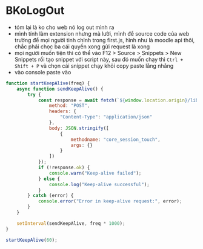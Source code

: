 # BKoLogOut
- tóm lại là ko cho web nó log out mình ra
- mình tính làm extension nhưng mà lười, mình để source code của web trường để mọi người tinh chỉnh trong first.js, hình như là moodle api thôi, chắc phải chọc ba cái quyền xong gửi request là xong
- mọi người muốn tiện thì có thể vào F12 > Source > Snippets > New Snippets rồi tạo snippet với script này, sau đó muốn chạy thì `Ctrl + Shift + P` và chọn cái snippet chạy khỏi copy paste lằng nhằng
- vào console paste vào
```js
function startKeepAlive(freq) {
    async function sendKeepAlive() {
        try {
            const response = await fetch(`${window.location.origin}/lib/ajax/service.php`, {
                method: "POST",
                headers: {
                    "Content-Type": "application/json"
                },
                body: JSON.stringify([
                    {
                        methodname: "core_session_touch",
                        args: {}
                    }
                ])
            });
            if (!response.ok) {
                console.warn("Keep-alive failed");
            } else {
                console.log("Keep-alive successful");
            }
        } catch (error) {
            console.error("Error in keep-alive request:", error);
        }
    }

    setInterval(sendKeepAlive, freq * 1000);
}

startKeepAlive(60);
```
